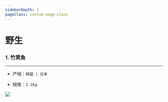 ```yaml
---
sidebarDepth: 1
pageClass: custom-page-class
---
```

# 野生

### 1. 竹荚鱼 <Badge text="24小时直达"/>
<hr>

- 产地：`韩国 | 日本`</p>
- 规格：`1-2kg` </p>

<div class="imgb" >
 <img  src="https://yuhuawebsite.oss-cn-hongkong.aliyuncs.com/P-F-%E7%AB%B9%E8%8D%9A%E9%B1%BC.jpg">
</div>

<footBarZh></footBarZh>